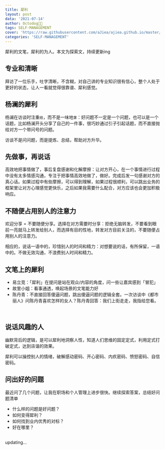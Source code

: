 ```yaml
---
title: 犀利
layout: post
data: '2021-07-14'
author: Octodog🐙🐶
tags: SELF-MANAGEMENT
cover: 'https://raw.githubusercontent.com/aJiea/ajiea.github.io/master/_posts/210714/COVER.JPG'
categories: 'SELF-MANAGEMENT'
---
```


犀利的文笔，犀利的为人。本文为探索文，持续更新ing

## 专业和清晰
拜访了一位乐手，吐字清晰，不含糊，对自己讲的专业知识很有信心，整个人处于更好的状态，让人一看就觉得很靠谱、犀利感觉。

## 杨澜的犀利
杨澜在访谈时注重``给``，而不是一味地``拿``：好问题不一定是一个问题，也可以是一个话题，比如杨澜开头分享了自己的一件事，很巧妙通过引子引起话题，而不直接抛给对方一个带问号的问题。
<br/>

访谈不是问问题，而是提炼、总结，帮助对方升华。

## 先做事，再说话
高效地把事情做了，事后复盘感谢和化解摩擦：让对方开心，在一个事情进行过程中没有太多情感沟通，专注于把事情高效地做了，做好。完成后发一句感谢对方的真心话。如果过程中有些摩擦，可以得到理解，如果过程很顺利，可以跳出业务的框架里让对方心理感觉更快乐，之后如果我需要什么配合，对方应该也会更加积极响应。

## 不随便占用别人的注意力
欢迎分享 = 不要随便分享。选择在对方需要时分享：拒绝无脑转发，不要看到眼前一亮就马上转发给别人，而选择有目的性地，转发对方目前关注的，不要随便占用别人的注意力。
<br/>

相应的，说话一语中的，珍惜别人的时间和精力：对想要说的话，有所保留，一语中的。不做无效沟通，不浪费别人时间和精力。


## 文笔上的犀利
- 易立竞：「犀利」在提问是站在观众/内容的角度，问一些让嘉宾感到「冒犯」
- 故里小姐：看事通透，唤起场景的文笔能力好
- 陈丹青：不直接回答傻逼问题，跳出傻逼问题的逻辑全套。一次访谈中《都市丽人》问陈丹青喜欢怎样的女人？陈丹青回答：我们上街走走，我指给您看。

<br/>

## 说话风趣的人
幽默背后的逻辑，是可以犀利地洞察人性，知道人们思维的固定定式，利用定式打破定式，达到诙谐的效果。

犀利可以操控别人的情绪，破解感动密码、开心密码、内疚密码、愤怒密码、自信密码。

## 问出好的问题
最近问了几个问题，让我在职场和个人管理上进步很快。继续探索答案，总结好问题清单
- 什么样的问题是好问题？
- 如何变得犀利？
- 如何找到业内优秀的对标？
- 好在哪里？

<br/>
updating...
